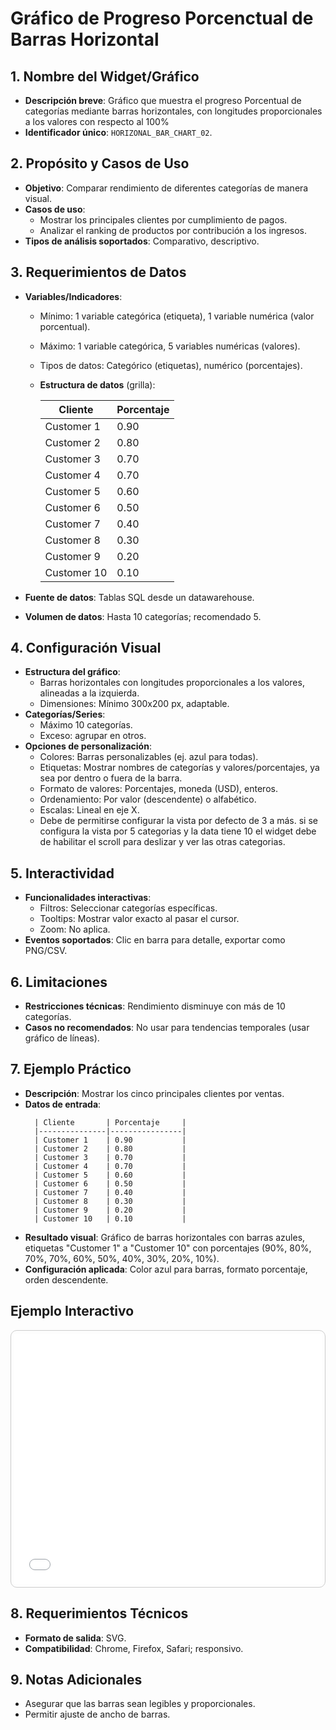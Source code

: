 # Gráfico de Progreso Porcenctual de Barras Horizontal

## 1. Nombre del Widget/Gráfico
- **Descripción breve**: Gráfico que muestra el progreso Porcentual de categorías mediante barras horizontales, con longitudes proporcionales a los valores con respecto al 100%
- **Identificador único**: `HORIZONAL_BAR_CHART_02`.

## 2. Propósito y Casos de Uso
- **Objetivo**: Comparar rendimiento de diferentes categorías de manera visual.
- **Casos de uso**:
    - Mostrar los principales clientes por cumplimiento de pagos.
    - Analizar el ranking de productos por contribución a los ingresos.
- **Tipos de análisis soportados**: Comparativo, descriptivo.

## 3. Requerimientos de Datos
- **Variables/Indicadores**:
    - Mínimo: 1 variable categórica (etiqueta), 1 variable numérica (valor porcentual).
    - Máximo: 1 variable categórica, 5 variables numéricas (valores).
    - Tipos de datos: Categórico (etiquetas), numérico (porcentajes).
  - **Estructura de datos** (grilla):

    | Cliente       | Porcentaje     |
    |---------------|----------------|
    | Customer 1    | 0.90           |
    | Customer 2    | 0.80           |
    | Customer 3    | 0.70           |
    | Customer 4    | 0.70           |
    | Customer 5    | 0.60           |
    | Customer 6    | 0.50           |
    | Customer 7    | 0.40           |
    | Customer 8    | 0.30           |
    | Customer 9    | 0.20           |
    | Customer 10   | 0.10           |

- **Fuente de datos**: Tablas SQL desde un datawarehouse.
- **Volumen de datos**: Hasta 10 categorías; recomendado 5.

## 4. Configuración Visual
- **Estructura del gráfico**:
    - Barras horizontales con longitudes proporcionales a los valores, alineadas a la izquierda.
    - Dimensiones: Mínimo 300x200 px, adaptable.
- **Categorías/Series**:
    - Máximo 10 categorías.
    - Exceso: agrupar en otros.
- **Opciones de personalización**:
    - Colores: Barras personalizables (ej. azul para todas).
    - Etiquetas: Mostrar nombres de categorías y valores/porcentajes, ya sea por dentro o fuera de la barra.
    - Formato de valores: Porcentajes, moneda (USD), enteros.
    - Ordenamiento: Por valor (descendente) o alfabético.
    - Escalas: Lineal en eje X.
    - Debe de permitirse configurar la vista por defecto de 3 a más. si se configura la vista por 5 categorias y la data tiene 10 el widget debe de habilitar el scroll para deslizar y ver las otras categorias. 

## 5. Interactividad
- **Funcionalidades interactivas**:
    - Filtros: Seleccionar categorías específicas.
    - Tooltips: Mostrar valor exacto al pasar el cursor.
    - Zoom: No aplica.
- **Eventos soportados**: Clic en barra para detalle, exportar como PNG/CSV.

## 6. Limitaciones
- **Restricciones técnicas**: Rendimiento disminuye con más de 10 categorías.
- **Casos no recomendados**: No usar para tendencias temporales (usar gráfico de líneas).

## 7. Ejemplo Práctico
- **Descripción**: Mostrar los cinco principales clientes por ventas.
- **Datos de entrada**:
  ```
    | Cliente       | Porcentaje     |
    |---------------|----------------|
    | Customer 1    | 0.90           |
    | Customer 2    | 0.80           |
    | Customer 3    | 0.70           |
    | Customer 4    | 0.70           |
    | Customer 5    | 0.60           |
    | Customer 6    | 0.50           |
    | Customer 7    | 0.40           |
    | Customer 8    | 0.30           |
    | Customer 9    | 0.20           |
    | Customer 10   | 0.10           |
  ```
- **Resultado visual**: Gráfico de barras horizontales con barras azules, etiquetas "Customer 1" a "Customer 10" con porcentajes (90%, 80%, 70%, 70%, 60%, 50%, 40%, 30%, 20%, 10%). 
- **Configuración aplicada**: Color azul para barras, formato porcentaje, orden descendente.

## Ejemplo Interactivo

<div class="widget-interactive-container" style="border: 1px solid #ccc; padding: 5px; border-radius: 10px; margin-bottom: 20px; min-height: 400px; position: relative;">
  <iframe src="../../../assets/widgets_html/comparacion/horizontal_bar_chart_02_interactive.html" 
          style="width: 100%; height: 400px; border: none; overflow: auto;"
          loading="lazy"
          title="Ejemplo Interactivo de Gráfico de barras horizontal">
  </iframe>
</div>

<style>
/* Opcional: Para asegurar que el iframe se ajuste bien si el contenido es más alto */
.widget-interactive-container iframe {
    min-height: 400px; /* Ajusta según la altura típica de tus widgets */
}
</style>

## 8. Requerimientos Técnicos
- **Formato de salida**: SVG.
- **Compatibilidad**: Chrome, Firefox, Safari; responsivo.

## 9. Notas Adicionales
- Asegurar que las barras sean legibles y proporcionales.
- Permitir ajuste de ancho de barras.
